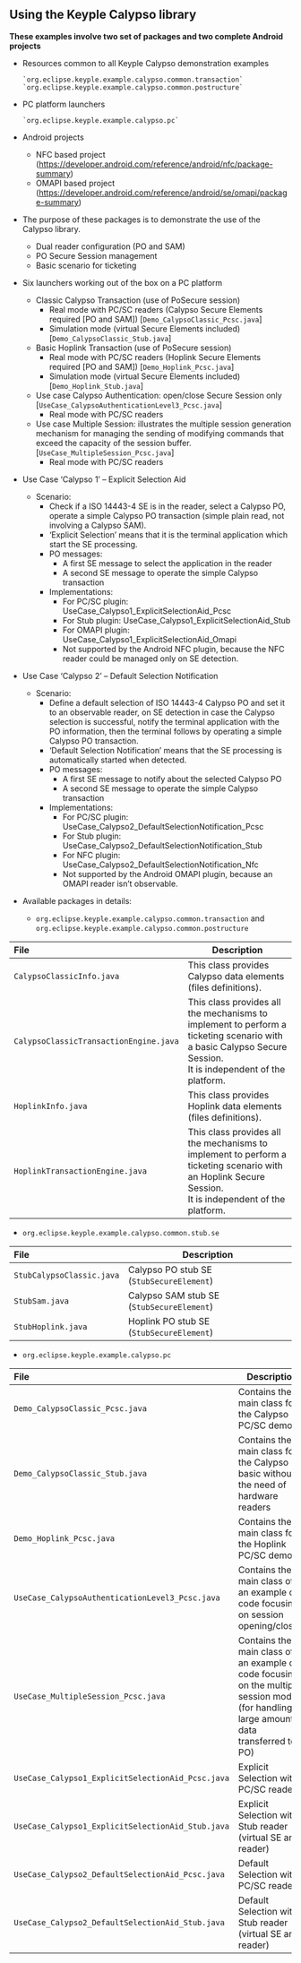 **Using the Keyple Calypso library**
---

**These examples involve two set of packages and two complete Android projects**

- Resources common to all Keyple Calypso demonstration examples

      `org.eclipse.keyple.example.calypso.common.transaction`
      `org.eclipse.keyple.example.calypso.common.postructure`
- PC platform launchers

      `org.eclipse.keyple.example.calypso.pc`
- Android projects

  - NFC based project (https://developer.android.com/reference/android/nfc/package-summary)
  - OMAPI based project (https://developer.android.com/reference/android/se/omapi/package-summary)       
* The purpose of these packages is to demonstrate the use of the Calypso library.

  * Dual reader configuration (PO and SAM)
  * PO Secure Session management
  * Basic scenario for ticketing

* Six launchers working out of the box on a PC platform

  * Classic Calypso Transaction (use of PoSecure session) 
    * Real mode with PC/SC readers (Calypso Secure Elements required [PO and SAM]) [`Demo_CalypsoClassic_Pcsc.java`]
    * Simulation mode (virtual Secure Elements included) [`Demo_CalypsoClassic_Stub.java`]
  * Basic Hoplink Transaction (use of PoSecure session) 
    * Real mode with PC/SC readers (Hoplink Secure Elements required [PO and SAM]) [`Demo_Hoplink_Pcsc.java`]
    * Simulation mode (virtual Secure Elements included) [`Demo_Hoplink_Stub.java`]
  * Use case Calypso Authentication: open/close Secure Session only [`UseCase_CalypsoAuthenticationLevel3_Pcsc.java`]
    * Real mode with PC/SC readers
  * Use case Multiple Session: illustrates the multiple session generation mechanism for managing the sending of modifying commands that exceed the capacity of the session buffer.  [`UseCase_MultipleSession_Pcsc.java`]
    * Real mode with PC/SC readers

- Use Case ‘Calypso 1’ – Explicit Selection Aid
    - Scenario:
        - Check if a ISO 14443-4 SE is in the reader, select a Calypso PO, operate a simple Calypso PO transaction (simple plain read, not involving a Calypso SAM).
        - ‘Explicit Selection’ means that it is the terminal application which start the SE processing.
        - PO messages:
            - A first SE message to select the application in the reader
            - A second SE message to operate the simple Calypso transaction
        - Implementations:
            - For PC/SC plugin: UseCase_Calypso1_ExplicitSelectionAid_Pcsc
            - For Stub plugin: UseCase_Calypso1_ExplicitSelectionAid_Stub
            - For OMAPI plugin: UseCase_Calypso1_ExplicitSelectionAid_Omapi
            - Not supported by the Android NFC plugin, because the NFC reader could be managed only on SE detection.

- Use Case ‘Calypso 2’ – Default Selection Notification
    - Scenario:
        - Define a default selection of ISO 14443-4 Calypso PO and set it to an observable reader, on SE detection in case the Calypso selection is successful, notify the terminal application with the PO information, then the terminal follows by operating a simple Calypso PO transaction.
        - ‘Default Selection Notification’ means that the SE processing is automatically started when detected.
        - PO messages:
            - A first SE message to notify about the selected Calypso PO
            - A second SE message to operate the simple Calypso transaction
        - Implementations:
            - For PC/SC plugin: UseCase_Calypso2_DefaultSelectionNotification_Pcsc
            - For Stub plugin: UseCase_Calypso2_DefaultSelectionNotification_Stub
            - For NFC plugin: UseCase_Calypso2_DefaultSelectionNotification_Nfc
            - Not supported by the Android OMAPI plugin, because an OMAPI reader isn’t observable.

* Available packages in details:

  - `org.eclipse.keyple.example.calypso.common.transaction` and `org.eclipse.keyple.example.calypso.common.postructure`

|File|Description|
|:---|---|
|`CalypsoClassicInfo.java`|This class provides Calypso data elements (files definitions).|
|`CalypsoClassicTransactionEngine.java`|This class provides all the mechanisms to implement to perform a ticketing scenario with a basic Calypso Secure Session.<br>It is independent of the platform.|
|`HoplinkInfo.java`|This class provides Hoplink data elements (files definitions).|
|`HoplinkTransactionEngine.java`|This class provides all the mechanisms to implement to perform a ticketing scenario with an Hoplink Secure Session.<br>It is independent of the platform.|

  - `org.eclipse.keyple.example.calypso.common.stub.se`

|File|Description|
|:---|---|
|`StubCalypsoClassic.java`|Calypso PO stub SE (`StubSecureElement`)|
|`StubSam.java`|Calypso SAM stub SE (`StubSecureElement`)|
|`StubHoplink.java`|Hoplink PO stub SE (`StubSecureElement`)|

  - `org.eclipse.keyple.example.calypso.pc`

|File|Description|
|:---|---|
|`Demo_CalypsoClassic_Pcsc.java`|Contains the main class for the Calypso PC/SC demo|
|`Demo_CalypsoClassic_Stub.java`|Contains the main class for the Calypso basic without the need of hardware readers|
|`Demo_Hoplink_Pcsc.java`|Contains the main class for the Hoplink PC/SC demo|
|`UseCase_CalypsoAuthenticationLevel3_Pcsc.java`|Contains the main class of an example of code focusing on session opening/closing|
|`UseCase_MultipleSession_Pcsc.java`|Contains the main class of an example of code focusing on the multiple session mode (for handling large amount of data transferred to a PO)|
|`UseCase_Calypso1_ExplicitSelectionAid_Pcsc.java`|Explicit Selection with a PC/SC reader|
|`UseCase_Calypso1_ExplicitSelectionAid_Stub.java`|Explicit Selection with a Stub reader (virtual SE and reader)|
|`UseCase_Calypso2_DefaultSelectionAid_Pcsc.java`|Default Selection with a PC/SC reader|
|`UseCase_Calypso2_DefaultSelectionAid_Stub.java`|Default Selection with a Stub reader (virtual SE and reader)|
